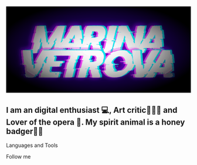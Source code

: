 ![Header](https://github.com/MarinaDVetrova/MarinaDVetrova/blob/main/assets/header.gif)

## I am an digital enthusiast 💻, Art critic👩🏻‍🎓 and Lover of the opera 🎼. My spirit animal is a honey badger🍯🦡

Languages and Tools

Follow me
